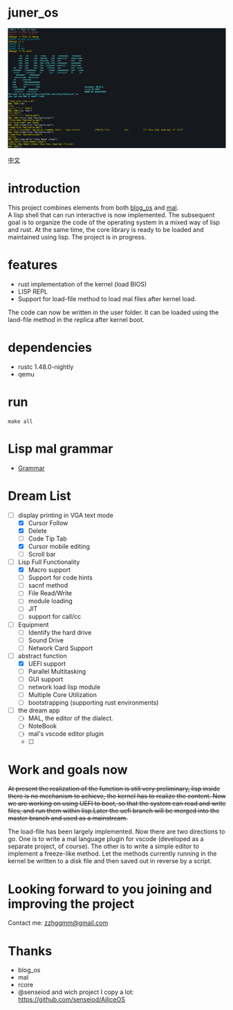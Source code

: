 # juner_os

![juner_os](j-file.png)

[中文](./Readme_zh_CN.md)

# introduction

This project combines elements from both [blog_os](https://os.phil-opp.com/) and [mal](https://github.com/kanaka/mal).  
A lisp shell that can run interactive is now implemented. The subsequent goal is to organize the code of the operating system in a mixed way of lisp and rust. At the same time, the core library is ready to be loaded and maintained using lisp. The project is in progress.

# features

- rust implementation of the kernel (load BIOS)
- LISP REPL
- Support for load-file method to load mal files after kernel load.

The code can now be written in the user folder. It can be loaded using the laod-file method in the replica after kernel boot.

# dependencies

- rustc 1.48.0-nightly
- qemu

# run

```
make all
```

# Lisp mal grammar

- [Grammar](./grammar.md)

# Dream List

- [ ] display printing in VGA text mode
  - [x] Cursor Follow
  - [x] Delete
  - [ ] Code Tip Tab
  - [x] Cursor mobile editing
  - [ ] Scroll bar
- [ ] Lisp Full Functionality
  - [x] Macro support
  - [ ] Support for code hints
  - [ ] sacnf method
  - [ ] File Read/Write
  - [ ] module loading
  - [ ] JIT
  - [ ] support for call/cc
- [ ] Equipment
  - [ ] Identify the hard drive
  - [ ] Sound Drive
  - [ ] Network Card Support
- [ ] abstract function
  - [x] UEFI support
  - [ ] Parallel Multitasking
  - [ ] GUI support
  - [ ] network load lisp module
  - [ ] Multiple Core Utilization
  - [ ] bootstrapping (supporting rust environments)
- [ ] the dream app
  - [ ] MAL, the editor of the dialect.
  - [ ] NoteBook
  - [ ] mal's vscode editor plugin
  - [ ] 
# Work and goals now

~~At present the realization of the function is still very preliminary, lisp inside there is no mechanism to achieve, the kernel has to realize the content. Now we are working on using UEFI to boot, so that the system can read and write files, and run them within lisp.Later the uefi branch will be merged into the master branch and used as a mainstream.~~

The load-file has been largely implemented. Now there are two directions to go. One is to write a mal language plugin for vscode (developed as a separate project, of course). The other is to write a simple editor to implement a freeze-like method. Let the methods currently running in the kernel be written to a disk file and then saved out in reverse by a script.

# Looking forward to you joining and improving the project

Contact me: zzhggmm@gmail.com

# Thanks

- blog_os
- mal
- rcore
- @senseiod and wich project I copy a lot: https://github.com/senseiod/AiliceOS
